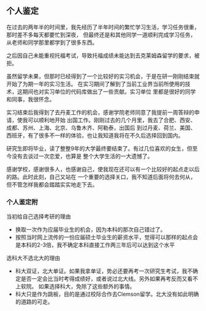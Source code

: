 ## 个人鉴定

在过去的两年半的时间里，我先经历了半年时间的繁忙学习生活，学习任务很重，那时差不多每天都要忙到深夜，
但最终还是和其他同学一道顺利完成学习任务，从老师和同学那里都学到了很多东西。

之后因自己未能重视托福考试，导致托福成绩未能达到去克莱姆森留学的要求，被拒。

虽然留学未果，但那时已经得到了一个比较好的实习机会，于是在研一刚刚结束就开始了为期一年的实习生活。
在实习期间了解到了当前工业界当前所使用的技术，这期间也对实习单位的代码库做出了一些贡献。实习单位
里都是很好的同学和同事，我很怀念。

实习结束后我得到了去丹麦工作的机会，感谢学院老师同意了我提前一周答辩的申请，使我可以顺利地开始
出国工作。刚刚过去的几个月里，我去了合肥、西安、成都、苏州、上海、北京、乌鲁木齐、阿勒泰，出国后
到过丹麦、荷兰、美国、西班牙，有了很多不一样的体验，也让我知道我将在不久后选择回到国内。

研究生即将毕业，读了整整9年的大学最终要结束了。有过几位喜欢的女生，但至今没有去谈过一次恋爱，也算是
整个大学生活的一大遗憾了。

感谢学校，感谢很多人，也感谢自己，使我现在还可以有一个比较好的起点走以后的路。此时此刻，自己又站在
一个重要的选择关口，我不知道后面将何去何从，但不管怎样我都会踏踏实实地走下去。



### 个人鉴定附

当初给自己选择考研的理由
- 换取一次作为应届毕业生的机会，因为本科的那次自己错过了。
- 按照当时网上流传的一份应届硕士毕业生的薪资水平，觉得可以那样的起点会是本科的2-3倍，我不确定本科直接工作两三年后可以达到这个水平

选科大不选北大的理由
- 科大双证，北大单证。如果我拿单证，势必还要再考一次研究生考试，我不确定是否一定会比当时考得成绩好，或者说过北大线。另外如果再考反而又看不上软院。
如果选择科大，免除了这些额外的事情。
- 科大只是作为跳板，目的是通过校际合作去Clemson留学。北大没有如此明确的道路的可走。
